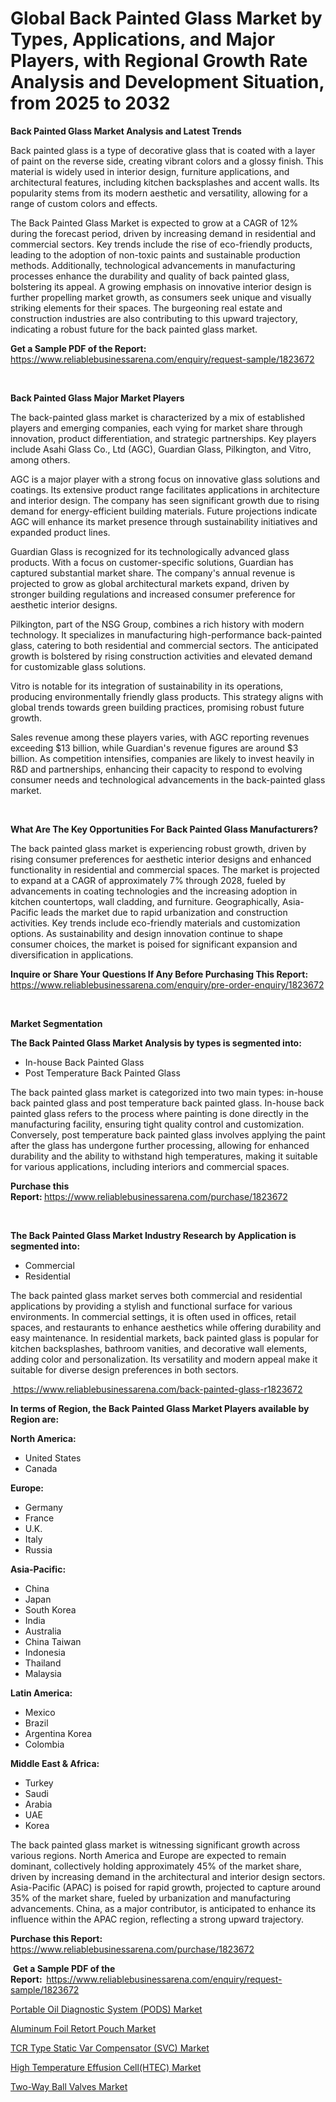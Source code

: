 <p><h1>Global Back Painted Glass Market by Types, Applications, and Major Players, with Regional Growth Rate Analysis and Development Situation, from 2025 to 2032</h1></p><p><strong>Back Painted Glass Market Analysis and Latest Trends</strong></p>
<p><p>Back painted glass is a type of decorative glass that is coated with a layer of paint on the reverse side, creating vibrant colors and a glossy finish. This material is widely used in interior design, furniture applications, and architectural features, including kitchen backsplashes and accent walls. Its popularity stems from its modern aesthetic and versatility, allowing for a range of custom colors and effects.</p><p>The Back Painted Glass Market is expected to grow at a CAGR of 12% during the forecast period, driven by increasing demand in residential and commercial sectors. Key trends include the rise of eco-friendly products, leading to the adoption of non-toxic paints and sustainable production methods. Additionally, technological advancements in manufacturing processes enhance the durability and quality of back painted glass, bolstering its appeal. A growing emphasis on innovative interior design is further propelling market growth, as consumers seek unique and visually striking elements for their spaces. The burgeoning real estate and construction industries are also contributing to this upward trajectory, indicating a robust future for the back painted glass market.</p></p>
<p><strong>Get a Sample PDF of the Report:&nbsp;</strong> <a href="https://www.reliablebusinessarena.com/enquiry/request-sample/1823672?utm_campaign=2933&utm_medium=2&utm_source=Github&utm_content=ia&utm_term=31032025&utm_id=back-painted-glass">https://www.reliablebusinessarena.com/enquiry/request-sample/1823672</a></p>
<p>&nbsp;</p>
<p><strong>Back Painted Glass Major Market Players</strong></p>
<p><p>The back-painted glass market is characterized by a mix of established players and emerging companies, each vying for market share through innovation, product differentiation, and strategic partnerships. Key players include Asahi Glass Co., Ltd (AGC), Guardian Glass, Pilkington, and Vitro, among others. </p><p>AGC is a major player with a strong focus on innovative glass solutions and coatings. Its extensive product range facilitates applications in architecture and interior design. The company has seen significant growth due to rising demand for energy-efficient building materials. Future projections indicate AGC will enhance its market presence through sustainability initiatives and expanded product lines.</p><p>Guardian Glass is recognized for its technologically advanced glass products. With a focus on customer-specific solutions, Guardian has captured substantial market share. The company's annual revenue is projected to grow as global architectural markets expand, driven by stronger building regulations and increased consumer preference for aesthetic interior designs.</p><p>Pilkington, part of the NSG Group, combines a rich history with modern technology. It specializes in manufacturing high-performance back-painted glass, catering to both residential and commercial sectors. The anticipated growth is bolstered by rising construction activities and elevated demand for customizable glass solutions.</p><p>Vitro is notable for its integration of sustainability in its operations, producing environmentally friendly glass products. This strategy aligns with global trends towards green building practices, promising robust future growth.</p><p>Sales revenue among these players varies, with AGC reporting revenues exceeding $13 billion, while Guardian's revenue figures are around $3 billion. As competition intensifies, companies are likely to invest heavily in R&D and partnerships, enhancing their capacity to respond to evolving consumer needs and technological advancements in the back-painted glass market.</p></p>
<p>&nbsp;</p>
<p><strong>What Are The Key Opportunities For Back Painted Glass Manufacturers?</strong></p>
<p><p>The back painted glass market is experiencing robust growth, driven by rising consumer preferences for aesthetic interior designs and enhanced functionality in residential and commercial spaces. The market is projected to expand at a CAGR of approximately 7% through 2028, fueled by advancements in coating technologies and the increasing adoption in kitchen countertops, wall cladding, and furniture. Geographically, Asia-Pacific leads the market due to rapid urbanization and construction activities. Key trends include eco-friendly materials and customization options. As sustainability and design innovation continue to shape consumer choices, the market is poised for significant expansion and diversification in applications.</p></p>
<p><strong>Inquire or Share Your Questions If Any Before Purchasing This Report:</strong> <a href="https://www.reliablebusinessarena.com/enquiry/pre-order-enquiry/1823672?utm_campaign=2933&utm_medium=2&utm_source=Github&utm_content=ia&utm_term=31032025&utm_id=back-painted-glass">https://www.reliablebusinessarena.com/enquiry/pre-order-enquiry/1823672</a></p>
<p>&nbsp;</p>
<p><strong>Market Segmentation</strong></p>
<p><strong>The Back Painted Glass Market Analysis by types is segmented into:</strong></p>
<p><ul><li>In-house Back Painted Glass</li><li>Post Temperature Back Painted Glass</li></ul></p>
<p><p>The back painted glass market is categorized into two main types: in-house back painted glass and post temperature back painted glass. In-house back painted glass refers to the process where painting is done directly in the manufacturing facility, ensuring tight quality control and customization. Conversely, post temperature back painted glass involves applying the paint after the glass has undergone further processing, allowing for enhanced durability and the ability to withstand high temperatures, making it suitable for various applications, including interiors and commercial spaces.</p></p>
<p><strong>Purchase this Report:&nbsp;</strong><a href="https://www.reliablebusinessarena.com/purchase/1823672?utm_campaign=2933&utm_medium=2&utm_source=Github&utm_content=ia&utm_term=31032025&utm_id=back-painted-glass">https://www.reliablebusinessarena.com/purchase/1823672</a></p>
<p>&nbsp;</p>
<p><strong>The Back Painted Glass Market Industry Research by Application is segmented into:</strong></p>
<p><ul><li>Commercial</li><li>Residential</li></ul></p>
<p><p>The back painted glass market serves both commercial and residential applications by providing a stylish and functional surface for various environments. In commercial settings, it is often used in offices, retail spaces, and restaurants to enhance aesthetics while offering durability and easy maintenance. In residential markets, back painted glass is popular for kitchen backsplashes, bathroom vanities, and decorative wall elements, adding color and personalization. Its versatility and modern appeal make it suitable for diverse design preferences in both sectors.</p></p>
<p><a href="https://www.reliablebusinessarena.com/back-painted-glass-r1823672?utm_campaign=2933&utm_medium=2&utm_source=Github&utm_content=ia&utm_term=31032025&utm_id=back-painted-glass">&nbsp;https://www.reliablebusinessarena.com/back-painted-glass-r1823672</a></p>
<p><strong>In terms of Region, the Back Painted Glass Market Players available by Region are:</strong></p>
<p>
    <p> <strong> North America: </strong>
        <ul>
            <li>United States</li>
            <li>Canada</li>
        </ul>
        </p> 
    <p> <strong> Europe: </strong>
        <ul>
            <li>Germany</li>
            <li>France</li>
            <li>U.K.</li>
            <li>Italy</li>
            <li>Russia</li>
        </ul>
        </p> 
    <p> <strong> Asia-Pacific: </strong>
        <ul>
            <li>China</li>
            <li>Japan</li>
            <li>South Korea</li>
            <li>India</li>
            <li>Australia</li>
            <li>China Taiwan</li>
            <li>Indonesia</li>
            <li>Thailand</li>
            <li>Malaysia</li>
        </ul>
        </p> 
    <p> <strong> Latin America: </strong>
        <ul>
            <li>Mexico</li>
            <li>Brazil</li>
            <li>Argentina Korea</li>
            <li>Colombia</li>
        </ul>
        </p> 
    <p> <strong> Middle East & Africa: </strong>
        <ul>
            <li>Turkey</li>
            <li>Saudi</li>
            <li>Arabia</li>
            <li>UAE</li>
            <li>Korea</li>
        </ul>
    </p>
    </p>
<p><p>The back painted glass market is witnessing significant growth across various regions. North America and Europe are expected to remain dominant, collectively holding approximately 45% of the market share, driven by increasing demand in the architectural and interior design sectors. Asia-Pacific (APAC) is poised for rapid growth, projected to capture around 35% of the market share, fueled by urbanization and manufacturing advancements. China, as a major contributor, is anticipated to enhance its influence within the APAC region, reflecting a strong upward trajectory.</p></p>
<p><strong>Purchase this Report: </strong><a href="https://www.reliablebusinessarena.com/purchase/1823672?utm_campaign=2933&utm_medium=2&utm_source=Github&utm_content=ia&utm_term=31032025&utm_id=back-painted-glass">https://www.reliablebusinessarena.com/purchase/1823672</a></p>
<p>&nbsp;<strong>Get a Sample PDF of the Report:&nbsp;&nbsp;</strong><a href="https://www.reliablebusinessarena.com/enquiry/request-sample/1823672?utm_campaign=2933&utm_medium=2&utm_source=Github&utm_content=ia&utm_term=31032025&utm_id=back-painted-glass">https://www.reliablebusinessarena.com/enquiry/request-sample/1823672</a></p>
<p><strong></strong></p>
<p><p><a href="https://www.linkedin.com/pulse/future-portable-oil-diagnostic-system-pods-market-global-forecast-g0lwe?utm_campaign=2933&utm_medium=2&utm_source=Github&utm_content=ia&utm_term=31032025&utm_id=back-painted-glass">Portable Oil Diagnostic System (PODS) Market</a></p><p><a href="https://github.com/carylgrinko/Market-Research-Report-List-1/blob/main/aluminum-foil-retort-pouch-market.md?utm_campaign=2933&utm_medium=2&utm_source=Github&utm_content=ia&utm_term=31032025&utm_id=back-painted-glass">Aluminum Foil Retort Pouch Market</a></p><p><a href="https://www.linkedin.com/pulse/global-tcr-type-static-var-compensator-svc-market-insights-size-ggrse?utm_campaign=2933&utm_medium=2&utm_source=Github&utm_content=ia&utm_term=31032025&utm_id=back-painted-glass">TCR Type Static Var Compensator (SVC) Market</a></p><p><a href="https://www.linkedin.com/pulse/high-temperature-effusion-cellhtec-market-analysis-industry-5aene?utm_campaign=2933&utm_medium=2&utm_source=Github&utm_content=ia&utm_term=31032025&utm_id=back-painted-glass">High Temperature Effusion Cell(HTEC) Market</a></p><p><a href="https://www.linkedin.com/pulse/two-way-ball-valves-report-industry-analysis-growth-projections-uwfhe?utm_campaign=2933&utm_medium=2&utm_source=Github&utm_content=ia&utm_term=31032025&utm_id=back-painted-glass">Two-Way Ball Valves Market</a></p></p>